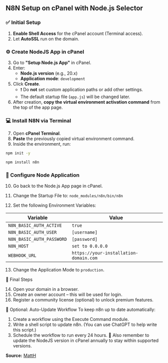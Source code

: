 ## N8N Setup on cPanel with Node.js Selector

### ✅ Initial Setup

1. **Enable Shell Access** for the cPanel account (Terminal access).
2. Let **AutoSSL** run on the domain.

### ⚙️ Create NodeJS App in cPanel

3. Go to **"Setup Node.js App"** in cPanel.
4. Enter:
   - **Node.js version** (e.g., 20.x)
   - **Application mode**: `development`
5. Click **Create**.
   - ❗ Do **not** set custom application paths or add other settings.
   - The default startup file (`app.js`) will be changed later.
6. After creation, **copy the virtual environment activation command** from the top of the app page.

### 💻 Install N8N via Terminal

7. Open **cPanel Terminal**.
8. **Paste** the previously copied virtual environment command.
9. Inside the environment, run:

```bash
npm init -y
```
```bash
npm install n8n
```

### 🔧 Configure Node Application
10. Go back to the Node.js App page in cPanel.
11. Change the Startup File to: `node_modules/n8n/bin/n8n`

12. Set the following Environment Variables:

| Variable                  | Value                                  |
| ------------------------- | -------------------------------------- |
| `N8N_BASIC_AUTH_ACTIVE`   | `true`                                 |
| `N8N_BASIC_AUTH_USER`     | `[username]`                           |
| `N8N_BASIC_AUTH_PASSWORD` | `[password]`                           |
| `N8N_HOST`                | `set to 0.0.0.0`                       |
| `WEBHOOK_URL`             | `https://your-installation-domain.com` |

13. Change the Application Mode to `production`.

🔐 Final Steps

14. Open your domain in a browser.
15. Create an owner account – this will be used for login.
16. Register a community license (optional) to unlock premium features.

🔄 Optional: Auto-Update Workflow
To keep n8n up to date automatically:
1. Create a workflow using the Execute Command module.
2. Write a shell script to update n8n.
    (You can use ChatGPT to help write this script.)
3. Schedule the workflow to run every 24 hours.
    🔁 Also remember to update the NodeJS version in cPanel annually to stay within supported versions.

**Source:** [MattH](https://community.n8n.io/u/MattH)
